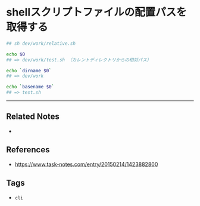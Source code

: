 # shellスクリプトファイルの配置パスを取得する
```sh
## sh dev/work/relative.sh

echo $0
## => dev/work/test.sh （カレントディレクトリからの相対パス）

echo `dirname $0`
## => dev/work

echo `basename $0`
## => test.sh

```


---
## Related Notes
- 

## References
- https://www.task-notes.com/entry/20150214/1423882800

## Tags
- `cli` 
